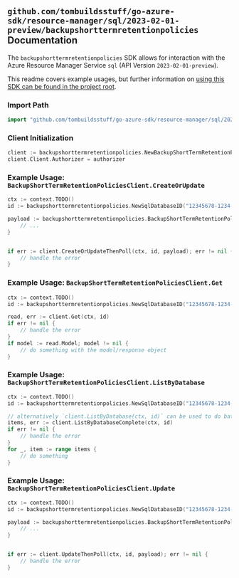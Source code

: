 
## `github.com/tombuildsstuff/go-azure-sdk/resource-manager/sql/2023-02-01-preview/backupshorttermretentionpolicies` Documentation

The `backupshorttermretentionpolicies` SDK allows for interaction with the Azure Resource Manager Service `sql` (API Version `2023-02-01-preview`).

This readme covers example usages, but further information on [using this SDK can be found in the project root](https://github.com/tombuildsstuff/go-azure-sdk/tree/main/docs).

### Import Path

```go
import "github.com/tombuildsstuff/go-azure-sdk/resource-manager/sql/2023-02-01-preview/backupshorttermretentionpolicies"
```


### Client Initialization

```go
client := backupshorttermretentionpolicies.NewBackupShortTermRetentionPoliciesClientWithBaseURI("https://management.azure.com")
client.Client.Authorizer = authorizer
```


### Example Usage: `BackupShortTermRetentionPoliciesClient.CreateOrUpdate`

```go
ctx := context.TODO()
id := backupshorttermretentionpolicies.NewSqlDatabaseID("12345678-1234-9876-4563-123456789012", "example-resource-group", "serverValue", "databaseValue")

payload := backupshorttermretentionpolicies.BackupShortTermRetentionPolicy{
	// ...
}


if err := client.CreateOrUpdateThenPoll(ctx, id, payload); err != nil {
	// handle the error
}
```


### Example Usage: `BackupShortTermRetentionPoliciesClient.Get`

```go
ctx := context.TODO()
id := backupshorttermretentionpolicies.NewSqlDatabaseID("12345678-1234-9876-4563-123456789012", "example-resource-group", "serverValue", "databaseValue")

read, err := client.Get(ctx, id)
if err != nil {
	// handle the error
}
if model := read.Model; model != nil {
	// do something with the model/response object
}
```


### Example Usage: `BackupShortTermRetentionPoliciesClient.ListByDatabase`

```go
ctx := context.TODO()
id := backupshorttermretentionpolicies.NewSqlDatabaseID("12345678-1234-9876-4563-123456789012", "example-resource-group", "serverValue", "databaseValue")

// alternatively `client.ListByDatabase(ctx, id)` can be used to do batched pagination
items, err := client.ListByDatabaseComplete(ctx, id)
if err != nil {
	// handle the error
}
for _, item := range items {
	// do something
}
```


### Example Usage: `BackupShortTermRetentionPoliciesClient.Update`

```go
ctx := context.TODO()
id := backupshorttermretentionpolicies.NewSqlDatabaseID("12345678-1234-9876-4563-123456789012", "example-resource-group", "serverValue", "databaseValue")

payload := backupshorttermretentionpolicies.BackupShortTermRetentionPolicy{
	// ...
}


if err := client.UpdateThenPoll(ctx, id, payload); err != nil {
	// handle the error
}
```
